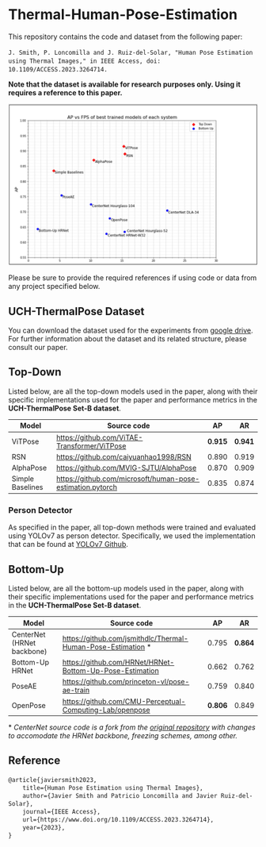 # Thermal-Human-Pose-Estimation

This repository contains the code and dataset from the following paper:

`J. Smith, P. Loncomilla and J. Ruiz-del-Solar, "Human Pose Estimation using Thermal Images," in IEEE Access, doi: 10.1109/ACCESS.2023.3264714.`

<b> Note that the dataset is available for research purposes only. Using it requires a reference to this paper.</b>

![overall performance](figures/comparison.png)

Please be sure to provide the required references if using code or data from any project specified below.

## UCH-ThermalPose Dataset

You can download the dataset used for the experiments from [google drive](https://drive.google.com/drive/folders/1YV7g563ZGlGO-9wx9G0vt6r7itJE8GDZ?usp=sharing). For further information about the dataset and its related structure, please consult our paper.

## Top-Down

Listed below, are all the top-down models used in the paper, along with their specific implementations used for the paper and performance metrics in the **UCH-ThermalPose Set-B dataset**.

| Model            | Source code                                                  | AP        | AR        |
| ---------------- | ------------------------------------------------------------ | --------- | --------- |
| ViTPose          | <https://github.com/ViTAE-Transformer/ViTPose>               | **0.915** | **0.941** |
| RSN              | <https://github.com/caiyuanhao1998/RSN>                      | 0.890     | 0.919     |
| AlphaPose        | <https://github.com/MVIG-SJTU/AlphaPose>                     | 0.870     | 0.909     |
| Simple Baselines | <https://github.com/microsoft/human-pose-estimation.pytorch> | 0.835     | 0.874     |
### Person Detector

As specified in the paper, all top-down methods were trained and evaluated using YOLOv7 as person detector. Specifically, we used the implementation that can be found at [YOLOv7 Github](https://github.com/WongKinYiu/yolov7.git).


## Bottom-Up

Listed below, are all the bottom-up models used in the paper, along with their specific implementations used for the paper and performance metrics in the **UCH-ThermalPose Set-B dataset**.

| Model                      | Source code                                                     | AP        | AR        |
| -------------------------- | --------------------------------------------------------------- | --------- | --------- |
| CenterNet (HRNet backbone) | <https://github.com/jsmithdlc/Thermal-Human-Pose-Estimation> \* | 0.795     | **0.864** |
| Bottom-Up HRNet            | <https://github.com/HRNet/HRNet-Bottom-Up-Pose-Estimation>      | 0.662     | 0.762     |
| PoseAE                     | <https://github.com/princeton-vl/pose-ae-train>                 | 0.759     | 0.840     |
| OpenPose                   | <https://github.com/CMU-Perceptual-Computing-Lab/openpose>      | **0.806** | 0.849     |

\* *CenterNet source code is a fork from the [original repository](https://github.com/xingyizhou/CenterNet.git) with changes to accomodate the HRNet backbone, freezing schemes, among other.*

## Reference

    @article{javiersmith2023,
        title={Human Pose Estimation using Thermal Images},
        author={Javier Smith and Patricio Loncomilla and Javier Ruiz-del-Solar},
        journal={IEEE Access},
        url={https://www.doi.org/10.1109/ACCESS.2023.3264714},
        year={2023},
    }